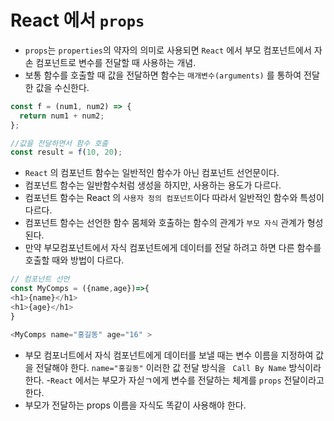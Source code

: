 # React 에서 `props`

- `props`는 `properties`의 약자의 의미로 사용되면 `React` 에서 부모 컴포넌트에서 자손 컴포넌트로 변수를 전달할 때 사용하는 개념.
- 보통 함수를 호출할 때 값을 전달하면 함수는 `매개변수(arguments)` 를 통하여 전달한 값을 수신한다.

```javascript
const f = (num1, num2) => {
  return num1 + num2;
};

//값을 전달하면서 함수 호출
const result = f(10, 20);
```

- `React` 의 컴포넌트 함수는 일반적인 함수가 아닌 컴포넌트 선언문이다.
- 컴포넌트 함수는 일반함수처럼 생성을 하지만, 사용하는 용도가 다르다.
- 컴포넌트 함수는 React 의 `사용자 정의 컴포넌트`이다 따라서 일반적인 함수와 특성이 다르다.
- 컴포넌트 함수는 선언한 함수 몸체와 호출하는 함수의 관계가 `부모 자식` 관계가 형성된다.
- 만약 부모컴포넌트에서 자식 컴포넌트에게 데이터를 전달 하려고 하면 다른 함수를 호출할 때와 방법이 다르다.

```javascript
// 컴포넌트 선언
const MyComps = ({name,age})=>{
<h1>{name}</h1>
<h1>{age}</h1>
}

<MyComps name="홍길동" age="16" >

```

- 부모 컴포너트에서 자식 컴포넌트에게 데이터를 보낼 때는 변수 이름을 지정하여 값을 전달해야 한다. `name="홍길동"` 이러한 값 전달 방식을 ` Call By Name` 방식이라 한다. -`React` 에서는 부모가 자싣ㄱ에게 변수를 전달하는 체계를 `props` 전달이라고 한다.
- 부모가 전달하는 props 이름을 자식도 똑같이 사용해야 한다.
